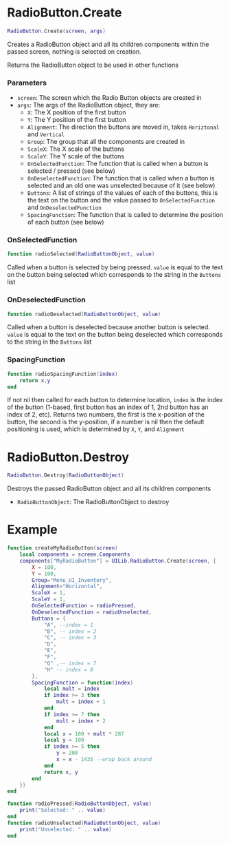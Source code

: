 # RadioButton.Create
```lua
RadioButton.Create(screen, args)
```
Creates a RadioButton object and all its children components within the passed screen, nothing is selected on creation.

Returns the RadioButton object to be used in other functions

### Parameters
- `screen`: The screen which the Radio Button objects are created in
- `args`: The args of the RadioButton object, they are:
    - `X`: The X position of the first button
    - `Y`: The Y position of the first button
    - `Alignment`: The direction the buttons are moved in, takes `Horiztonal` and `Vertical`
    - `Group`: The group that all the components are created in
    - `ScaleX`: The X scale of the buttons
    - `ScaleY`: The Y scale of the buttons
    - `OnSelectedFunction`: The function that is called when a button is selected / pressed (see below)
    - `OnDeselectedFunction`: The function that is called when a button is selected and an old one was unselected because of it (see below)
    - `Buttons`: A list of strings of the values of each of the buttons, this is the text on the button and the value passed to `OnSelectedFunction` and `OnDeselectedFunction` 
    - `SpacingFunction`: The function that is called to determine the position of each button (see below)

### OnSelectedFunction
```lua
function radioSelected(RadioButtonObject, value)
```
Called when a button is selected by being pressed.
`value` is equal to the text on the button being selected which corresponds to the string in the `Buttons` list

### OnDeselectedFunction
```lua
function radioDeselected(RadioButtonObject, value)
```
Called when a button is deselected because another button is selected.
`value` is equal to the text on the button being deselected which corresponds to the string in the `Buttons` list

### SpacingFunction
```lua
function radioSpacingFunction(index)
    return x,y
end
```
If not nil then called for each button to determine location, `index` is the index of the button (1-based, first button has an index of 1, 2nd button has an index of 2, etc).
Returns two numbers, the first is the x-position of the button, the second is the y-position, if a number is nil then the default positioning is used, which is determined by `X`, `Y`, and `Alignment`

# RadioButton.Destroy
```lua
RadioButton.Destroy(RadioButtonObject)
```
Destroys the passed RadioButton object and all its children components

- `RadioButtonObject`: The RadioButtonObject to destroy

# Example
```lua
function createMyRadioButton(screen)
    local components = screen.Components
    components["MyRadioButton"] = UILib.RadioButton.Create(screen, {
        X = 100,
        Y = 100,
        Group="Menu_UI_Inventory",
        Alignment="Horizontal",
        ScaleX = 1,
        ScaleY = 1,
        OnSelectedFunction = radioPressed,
        OnDeselectedFunction = radioUnselected,
        Buttons = {
            "A", --index = 1
            "B", -- index = 2
            "C", -- index = 3
            "D",
            "E",
            "F",
            "G" ,-- index = 7
            "H" -- index = 8
        },
        SpacingFunction = function(index)
            local mult = index
            if index >= 3 then
                mult = index + 1
            end
            if index >= 7 then
                mult = index + 2
            end
            local x = 100 + mult * 287
            local y = 100
            if index >= 5 then
                y = 200
                x = x - 1435 --wrap back around
            end
            return x, y
        end
    })
end

function radioPressed(RadioButtonObject, value)
	print("Selected: " .. value)
end
function radioUnselected(RadioButtonObject, value)
	print("Unselected: " .. value)
end
```